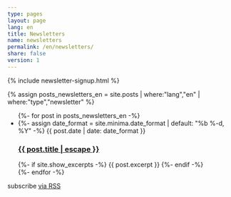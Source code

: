 ```yaml
---
type: pages
layout: page
lang: en
title: Newsletters
name: newsletters
permalink: /en/newsletters/
share: false
version: 1
---
```


{% include newsletter-signup.html %}

{% assign posts_newsletters_en = site.posts | where:"lang","en" | where:"type","newsletter" %}

<ul class="post-list">
  {%- for post in posts_newsletters_en -%}
  <li>
    {%- assign date_format = site.minima.date_format | default: "%b %-d, %Y" -%}
    <span class="post-meta">{{ post.date | date: date_format }}</span>
    <h3>
      <a class="post-link" href="{{ post.url | relative_url }}">
        {{ post.title | escape }}
      </a>
    </h3>
    {%- if site.show_excerpts -%}
      {{ post.excerpt }}
    {%- endif -%}
  </li>
  {%- endfor -%}
</ul>

<p class="rss-subscribe">subscribe <a href="{{ "/feed.xml" | relative_url }}">via RSS</a></p>